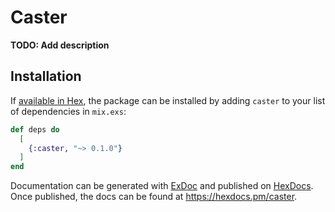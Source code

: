 # Caster

**TODO: Add description**

## Installation

If [available in Hex](https://hex.pm/docs/publish), the package can be installed
by adding `caster` to your list of dependencies in `mix.exs`:

```elixir
def deps do
  [
    {:caster, "~> 0.1.0"}
  ]
end
```

Documentation can be generated with [ExDoc](https://github.com/elixir-lang/ex_doc)
and published on [HexDocs](https://hexdocs.pm). Once published, the docs can
be found at <https://hexdocs.pm/caster>.


